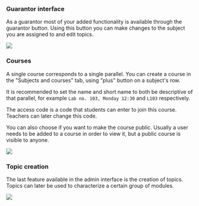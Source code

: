 ### Guarantor interface

As a guarantor most of your added functionality is available through the guarantor button.
Using this button you can make changes to the subject you are assigned to and edit topics.

![](/images_for_md_files/guides/en/guarantor/guarantor_button.png)

### Courses

A single course corresponds to a single parallel. You can create a course in the "Subjects and courses" tab, using
"plus" button on a subject's row.

It is recommended to set the name and short name to both be descriptive of that parallel, for example
`Lab no. 103, Monday 12:30` and `L103` respectively.

The access code is a code that students can enter to join this course. Teachers can later change this code.

You can also choose if you want to make the course public. Usually a user needs to be added to a course in order
to view it, but a public course is visible to anyone.

![](/images_for_md_files/guides/en/guarantor/course_creation.png)

### Topic creation

The last feature available in the admin interface is the creation of topics.
Topics can later be used to characterize a certain group of modules.

![](/images_for_md_files/guides/en/guarantor/topic_creation.png)